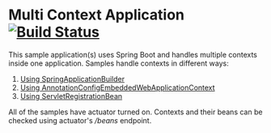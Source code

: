 # Multi Context Application  [![Build Status](https://travis-ci.org/stojsavljevic/multi-ctx.svg?branch=master)](https://travis-ci.org/stojsavljevic/multi-ctx)

This sample application(s) uses Spring Boot and handles multiple contexts inside one application. Samples handle contexts in different ways:

1. [Using SpringApplicationBuilder](https://github.com/stojsavljevic/multi-ctx/tree/master/multi-ctx-app-builder)
2. [Using AnnotationConfigEmbeddedWebApplicationContext](https://github.com/stojsavljevic/multi-ctx/tree/master/multi-ctx-app-embed)
3. [Using ServletRegistrationBean](https://github.com/stojsavljevic/multi-ctx/tree/master/multi-ctx-app-servlets)


All of the samples have actuator turned on. Contexts and their beans can be checked using actuator's _/beans_ endpoint.
